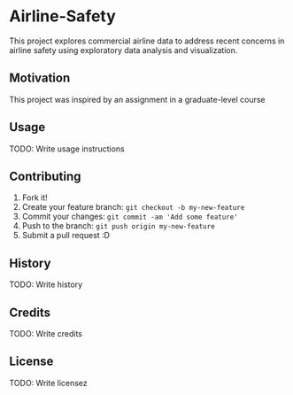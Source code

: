 # Airline-Safety
This project explores commercial airline data to address recent concerns in airline safety using exploratory data analysis and visualization.

## Motivation
This project was inspired by an assignment in a graduate-level course 

## Usage
TODO: Write usage instructions

## Contributing
1. Fork it!
2. Create your feature branch: `git checkout -b my-new-feature`
3. Commit your changes: `git commit -am 'Add some feature'`
4. Push to the branch: `git push origin my-new-feature`
5. Submit a pull request :D

## History
TODO: Write history

## Credits
TODO: Write credits

## License
TODO: Write licensez
